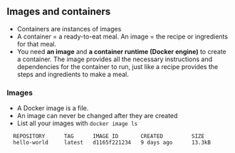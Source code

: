 ## Images and containers 
- Containers are instances of images
-  A container = a ready-to-eat meal. An image = the recipe or ingredients for that meal.
-  You need **an image** and **a container runtime (Docker engine)** to create a container. The image provides all the necessary instructions and dependencies for the container to run, just like a recipe provides the steps and ingredients to make a meal.

### Images 
- A Docker image is a file.
- An image can never be changed after they are created
- List all your images with ```docker image ls```

```$ docker image ls
  REPOSITORY      TAG      IMAGE ID       CREATED         SIZE
  hello-world     latest   d1165f221234   9 days ago      13.3kB
```
